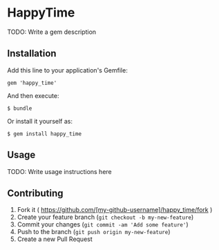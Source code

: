 # HappyTime

TODO: Write a gem description

## Installation

Add this line to your application's Gemfile:

    gem 'happy_time'

And then execute:

    $ bundle

Or install it yourself as:

    $ gem install happy_time

## Usage

TODO: Write usage instructions here

## Contributing

1. Fork it ( https://github.com/[my-github-username]/happy_time/fork )
2. Create your feature branch (`git checkout -b my-new-feature`)
3. Commit your changes (`git commit -am 'Add some feature'`)
4. Push to the branch (`git push origin my-new-feature`)
5. Create a new Pull Request
